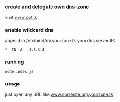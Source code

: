 ### create and delegate own dns-zone

visit www.dot.tk

### enable wildcard dns

append in /etc/bind/db.yourzone.tk your dns server IP:

`*	IN	A	1.2.3.4`

### running

`node index.js`

### usage

just open any URL like www.somesite.org.yourzone.tk

